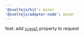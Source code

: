```yaml
---
'@sveltejs/kit': minor
'@sveltejs/adapter-node': minor
---
```


feat: add [`signal`](https://developer.mozilla.org/en-US/docs/Web/API/Request/signal) property to request
